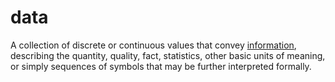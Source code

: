 # data

A collection of discrete or continuous values that convey [information](/data_md/computer_science/definitions/foundamental/information.md), describing the quantity, quality, fact, statistics, other basic units of meaning, or simply sequences of symbols that may be further interpreted formally.

